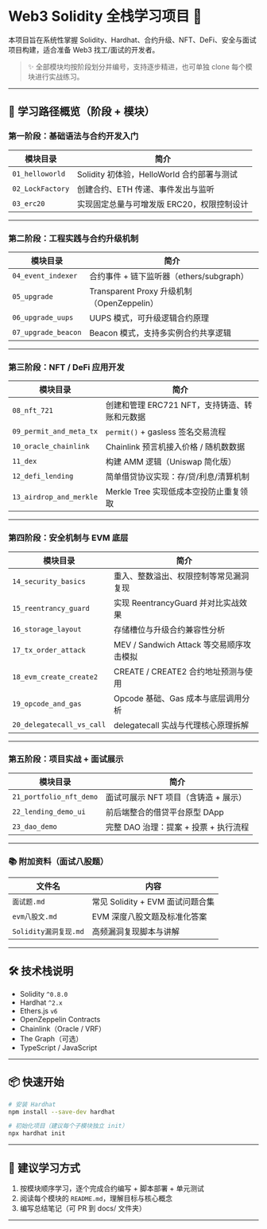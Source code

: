 # Web3 Solidity 全栈学习项目 🚀

本项目旨在系统性掌握 Solidity、Hardhat、合约升级、NFT、DeFi、安全与面试项目构建，适合准备 Web3 找工/面试的开发者。

> ✨ 全部模块均按阶段划分并编号，支持逐步精进，也可单独 clone 每个模块进行实战练习。

---

## 🧭 学习路径概览（阶段 + 模块）

### 第一阶段：基础语法与合约开发入门

| 模块目录             | 简介                              |
| ---------------- | ------------------------------- |
| `01_helloworld`  | Solidity 初体验，HelloWorld 合约部署与测试 |
| `02_LockFactory` | 创建合约、ETH 传递、事件发出与监听             |
| `03_erc20`       | 实现固定总量与可增发版 ERC20，权限控制设计        |

---

### 第二阶段：工程实践与合约升级机制

| 模块目录                | 简介                                   |
| ------------------- | ------------------------------------ |
| `04_event_indexer`  | 合约事件 + 链下监听器（ethers/subgraph）        |
| `05_upgrade`        | Transparent Proxy 升级机制（OpenZeppelin） |
| `06_upgrade_uups`   | UUPS 模式，可升级逻辑合约原理                    |
| `07_upgrade_beacon` | Beacon 模式，支持多实例合约共享逻辑                |

---

### 第三阶段：NFT / DeFi 应用开发

| 模块目录                    | 简介                           |
| ----------------------- | ---------------------------- |
| `08_nft_721`            | 创建和管理 ERC721 NFT，支持铸造、转账和元数据 |
| `09_permit_and_meta_tx` | `permit()` + gasless 签名交易流程  |
| `10_oracle_chainlink`   | Chainlink 预言机接入价格 / 随机数数据    |
| `11_dex`                | 构建 AMM 逻辑（Uniswap 简化版）       |
| `12_defi_lending`       | 简单借贷协议实现：存/贷/利息/清算机制         |
| `13_airdrop_and_merkle` | Merkle Tree 实现低成本空投防止重复领取    |

---

### 第四阶段：安全机制与 EVM 底层

| 模块目录                      | 简介                              |
| ------------------------- | ------------------------------- |
| `14_security_basics`      | 重入、整数溢出、权限控制等常见漏洞复现             |
| `15_reentrancy_guard`     | 实现 ReentrancyGuard 并对比实战效果      |
| `16_storage_layout`       | 存储槽位与升级合约兼容性分析                  |
| `17_tx_order_attack`      | MEV / Sandwich Attack 等交易顺序攻击模拟 |
| `18_evm_create_create2`   | CREATE / CREATE2 合约地址预测与使用      |
| `19_opcode_and_gas`       | Opcode 基础、Gas 成本与底层调用分析         |
| `20_delegatecall_vs_call` | delegatecall 实战与代理核心原理拆解        |

---

### 第五阶段：项目实战 + 面试展示

| 模块目录                    | 简介                       |
| ----------------------- | ------------------------ |
| `21_portfolio_nft_demo` | 面试可展示 NFT 项目（含铸造 + 展示）   |
| `22_lending_demo_ui`    | 前后端整合的借贷平台原型 DApp        |
| `23_dao_demo`           | 完整 DAO 治理：提案 + 投票 + 执行流程 |

---

### 📚 附加资料（面试八股题）

| 文件名               | 内容                       |
| ----------------- | ------------------------ |
| `面试题.md`          | 常见 Solidity + EVM 面试问题合集 |
| `evm八股文.md`       | EVM 深度八股文题及标准化答案         |
| `Solidity漏洞复现.md` | 高频漏洞复现脚本与讲解              |

---

## 🛠 技术栈说明

* Solidity `^0.8.0`
* Hardhat `^2.x`
* Ethers.js `v6`
* OpenZeppelin Contracts
* Chainlink（Oracle / VRF）
* The Graph（可选）
* TypeScript / JavaScript

---

## 📦 快速开始

```bash
# 安装 Hardhat
npm install --save-dev hardhat

# 初始化项目（建议每个子模块独立 init）
npx hardhat init
```

---

## 📌 建议学习方式

1. 按模块顺序学习，逐个完成合约编写 + 脚本部署 + 单元测试
2. 阅读每个模块的 `README.md`，理解目标与核心概念
3. 编写总结笔记（可 PR 到 docs/ 文件夹）

---

